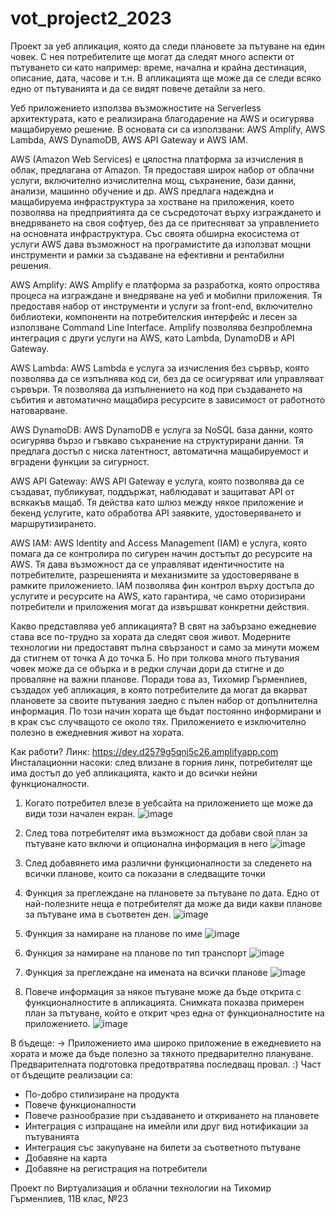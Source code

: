 # vot_project2_2023

Проект за уеб апликация, която да следи плановете за пътуване на един човек. С нея потребителите ще могат да следят много аспекти от пътуването си като например: време, начална и крайна дестинация, описание, дата, часове и т.н. В апликацията ще може да се следи всяко едно от пътуванията и да се видят повече детайли за него.

Уеб приложението използва възможностите на Serverless архитектурата, като е реализирана благодарение на AWS и осигурява мащабируемо решение. В основата си са използвани: AWS Amplify, AWS Lambda, AWS DynamoDB, AWS API Gateway и AWS IAM.

AWS (Amazon Web Services) е цялостна платформа за изчисления в облак, предлагана от Amazon. Тя предоставя широк набор от облачни услуги, включително изчислителна мощ, съхранение, бази данни, анализи, машинно обучение и др. AWS предлага надеждна и мащабируема инфраструктура за хостване на приложения, което позволява на предприятията да се съсредоточат върху изграждането и внедряването на своя софтуер, без да се притесняват за управлението на основната инфраструктура. Със своята обширна екосистема от услуги AWS дава възможност на програмистите да използват мощни инструменти и рамки за създаване на ефективни и рентабилни решения.

AWS Amplify: AWS Amplify е платформа за разработка, която опростява процеса на изграждане и внедряване на уеб и мобилни приложения. Тя предоставя набор от инструменти и услуги за front-end, включително библиотеки, компоненти на потребителския интерфейс и лесен за използване Command Line Interface. Amplify позволява безпроблемна интеграция с други услуги на AWS, като Lambda, DynamoDB и API Gateway.

AWS Lambda: AWS Lambda е услуга за изчисления без сървър, която позволява да се изпълнява код си, без да се осигуряват или управляват сървъри. Тя позволява да изпълнението на код при създаването на събития и автоматично мащабира ресурсите в зависимост от работното натоварване.

AWS DynamoDB: AWS DynamoDB е услуга за NoSQL база данни, която осигурява бързо и гъвкаво съхранение на структурирани данни. Тя предлага достъп с ниска латентност, автоматична мащабируемост и вградени функции за сигурност.

AWS API Gateway: AWS API Gateway е услуга, която позволява да се създават, публикуват, поддържат, наблюдават и защитават API от всякакъв мащаб. Тя действа като шлюз между някое приложение и бекенд услугите, като обработва API заявките, удостоверяването и маршрутизирането.

AWS IAM: AWS Identity and Access Management (IAM) е услуга, която помага да се контролира по сигурен начин достъпът до ресурсите на AWS. Тя дава възможност да се управляват идентичностите на потребителите, разрешенията и механизмите за удостоверяване в рамките приложението. IAM позволява фин контрол върху достъпа до услугите и ресурсите на AWS, като гарантира, че само оторизирани потребители и приложения могат да извършват конкретни действия.


Какво представлява уеб апликацията?
В свят на забързано ежедневие става все по-трудно за хората да следят своя живот. Модерните технологии ни предоставят пълна свързаност и само за минути можем да стигнем от точка А до точка Б. Но при толкова много пътувания човек може да се обърка и в редки случаи дори да стигне и до проваляне на важни планове. 
Поради това аз, Тихомир Гърменлиев, създадох уеб апликация, в която потребителите да могат да вкарват плановете за своите пътувания заедно с пълен набор от допълнителна информация. По този начин хората ще бъдат постоянно информирани и в крак със случващото се около тях. Приложението е изключително полезно в ежедневния живот на хората. 


Как работи?
Линк: https://dev.d2579g5qnj5c26.amplifyapp.com
Инсталационни насоки: след влизане в горния линк, потребителят ще има достъп до уеб апликацията, както и до всички нейни функционалности.

1. Когато потребител влезе в уебсайта на приложението ще може да види този начален екран.
![image](https://github.com/tgarmenliev/vot_project2_2023/assets/101339875/4fc5d198-ac4b-48d1-907f-15f5907b5ca9)

2. След това потребителят има възможност да добави свой план за пътуване като включи и опционална информация в него
![image](https://github.com/tgarmenliev/vot_project2_2023/assets/101339875/31963da3-39de-49ea-afab-2c2d02cbf6d2)

3. След добавянето има различни функционалности за следенето на всички планове, които са показани в следващите точки
4. Функция за преглеждане на плановете за пътуване по дата. Едно от най-полезните неща е потребителят да може да види какви планове за пътуване има в съответен ден.
![image](https://github.com/tgarmenliev/vot_project2_2023/assets/101339875/76a9c2b6-b694-4c5e-9577-40652185abb7)

5. Функция за намиране на планове по име
![image](https://github.com/tgarmenliev/vot_project2_2023/assets/101339875/623ef892-ce1c-4c90-aa1f-c910f4dea113)

6. Функция за намиране на планове по тип транспорт
![image](https://github.com/tgarmenliev/vot_project2_2023/assets/101339875/7db17ad6-8191-4141-8276-5e33ec2036f6)

7. Функция за преглеждане на имената на всички планове
![image](https://github.com/tgarmenliev/vot_project2_2023/assets/101339875/24e3b4a3-011b-4a67-a542-3f573bd3be25)

8. Повече информация за някое пътуване може да бъде открита с функционалностите в апликацията. Снимката показва примерен план за пътуване, който е открит чрез една от функционалностите на приложението.
![image](https://github.com/tgarmenliev/vot_project2_2023/assets/101339875/1ab3846e-7810-48ec-b25f-8230bf5e18f3)

В бъдеще: ->
  Приложението има широко приложение в ежедневието на хората и може да бъде полезно за тяхното предварително плануване. Предварителната подготовка предотвратява последващ провал. :) 
  Част от бъдещите реализации са:
   - По-добро стилизиране на продукта
   - Повече функционалности
   - Повече разнообразие при създаването и откриването на плановете
   - Интеграция с изпращане на имейли или друг вид нотификации за пътуванията
   - Интеграция със закупуване на билети за съответното пътуване
   - Добавяне на карта
   - Добавяне на регистрация на потребители

Проект по Виртуализация и облачни технологии на Тихомир Гърменлиев, 11В клас, №23
